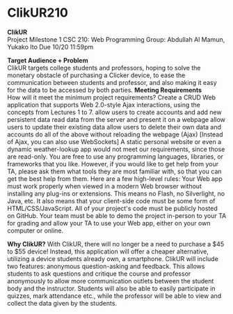 # ClikUR210
**ClikUR**  
Project Milestone 1
CSC 210: Web Programming
Group: Abdullah Al Mamun, Yukako Ito
Due 10/20 11:59pm

**Target Audience + Problem**  
ClikUR targets college students and professors, hoping to solve the monetary obstacle of purchasing a Clicker device, to ease the communication between students and professor, and also making it easy for the data to be accessed by both parties. 
**Meeting Requirements**  
How will it meet the minimum project requirements?
Create a CRUD Web application that supports Web 2.0-style Ajax interactions, using the concepts from Lectures 1 to 7.
allow users to create accounts and add new persistent data
read data from the server and present it on a webpage
allow users to update their existing data
allow users to delete their own data and accounts
do all of the above without reloading the webpage (Ajax) [Instead of Ajax, you can also use WebSockets]
A static personal website or even a dynamic weather-lookup app would not meet our requirements, since those are read-only.
You are free to use any programming languages, libraries, or frameworks that you like. However, if you would like to get help from your TA, please ask them what tools they are most familiar with, so that you can get the best help from them.
Here are a few high-level rules:
Your Web app must work properly when viewed in a modern Web browser without installing any plug-ins or extensions. This means no Flash, no Silverlight, no Java, etc. It also means that your client-side code must be some form of HTML/CSS/JavaScript.
All of your project's code must be publicly hosted on GitHub.
Your team must be able to demo the project in-person to your TA for grading and allow your TA to use your Web app, either on your own computer or online.

**Why ClikUR?**
With ClikUR, there will no longer be a need to purchase a  $45 to $55 device! Instead, this application will offer a cheaper alternative, utilizing a device students already own, a smartphone. ClikUR will include two features: anonymous question-asking and feedback. This allows students to ask questions and critique the course and professor anonymously to allow more communication outlets between the student body and the instructor. Students will also be able to easily participate in quizzes, mark attendance etc., while the professor will be able to view and collect the data given by the students. 
